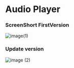 # Audio Player
### ScreenShort FirstVersion
![image(1)](https://user-images.githubusercontent.com/34008023/124018719-fd233280-d99c-11eb-82fe-54520cd08749.png)


### Update version
![image (2)](https://user-images.githubusercontent.com/34008023/124112104-cee63700-da1e-11eb-8400-f18402fa8e5e.png)


